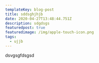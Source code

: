 ```yaml
---
templateKey: blog-post
title: sddsghjhjb
date: 2020-04-27T13:48:44.751Z
description: sdgdsgs
featuredpost: true
featuredimage: /img/apple-touch-icon.png
tags:
  - ujjb
---
```

dsvgsgfdsgsd